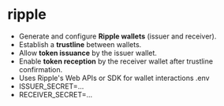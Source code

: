 # ripple
- Generate and configure **Ripple wallets** (issuer and receiver).
- Establish a **trustline** between wallets.
- Allow **token issuance** by the issuer wallet.
- Enable **token reception** by the receiver wallet after trustline confirmation.
- Uses Ripple's Web APIs or SDK for wallet interactions
 .env
-  ISSUER_SECRET=...
- RECEIVER_SECRET=...
